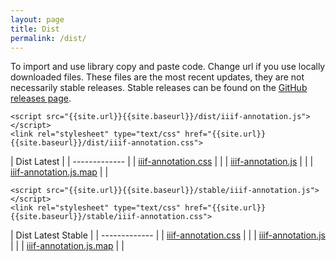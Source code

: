 ```yaml
---
layout: page
title: Dist
permalink: /dist/
---
```


<link rel="stylesheet" type="text/css" href="{{site.url}}{{site.baseurl}}/dist/iiif-annotation.css">

To import and use library copy and paste code. Change url if you use locally downloaded files. These files are the most recent updates, they are not necessarily stable releases. Stable releases can be found on the [GitHub releases page](https://github.com/NCSU-Libraries/iiif-annotation/releases).

```
<script src="{{site.url}}{{site.baseurl}}/dist/iiif-annotation.js"></script>
<link rel="stylesheet" type="text/css" href="{{site.url}}{{site.baseurl}}/dist/iiif-annotation.css">
```

| Dist Latest | <a href="{{site.baseurl}}/dist2.zip" download="dist.zip"><i class="fas fa-download"></i></a>
| ------------- |
| [iiif-annotation.css](iiif-annotation.css) | <a href="{{site.baseurl}}/dist/iiif-annotation.css" download><i class="fas fa-download"></i></a> |
| [iiif-annotation.js](iiif-annotation.js) | <a href="{{site.baseurl}}/dist/iiif-annotation.js" download><i class="fas fa-download"></i></a> |
| [iiif-annotation.js.map](iiif-annotation.js.map) | <a href="{{site.baseurl}}/dist/iiif-annotation.js.map" download="iiif-annotation.js.map"><i class="fas fa-download"></i></a> |


```
<script src="{{site.url}}{{site.baseurl}}/stable/iiif-annotation.js"></script>
<link rel="stylesheet" type="text/css" href="{{site.url}}{{site.baseurl}}/stable/iiif-annotation.css">
```

| Dist Latest Stable | <a href="{{site.baseurl}}/stable/dist2.zip" download="dist.zip"><i class="fas fa-download"></i></a>
| ------------- |
| [iiif-annotation.css](iiif-annotation.css) | <a href="{{site.baseurl}}/stable/iiif-annotation.css" download><i class="fas fa-download"></i></a> |
| [iiif-annotation.js](iiif-annotation.js) | <a href="{{site.baseurl}}/stable/iiif-annotation.js" download><i class="fas fa-download"></i></a> |
| [iiif-annotation.js.map](iiif-annotation.js.map) | <a href="{{site.baseurl}}/stable/iiif-annotation.js.map" download="iiif-annotation.js.map"><i class="fas fa-download"></i></a> |

<script>

function downloaddist(url) {
fetch(url).then(function(t) {
    return t.blob().then((b)=>{
        var a = document.createElement("a");
        a.href = URL.createObjectURL(b);
        var filename = url.split("/").slice(-1)[0];
        a.setAttribute("download", filename);
        a.click();
    }
    );
});
}
</script>
